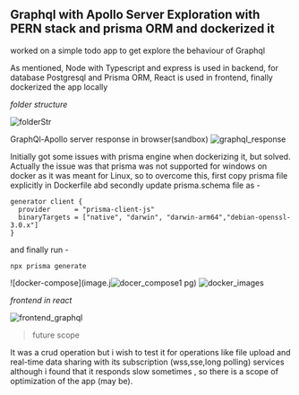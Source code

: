 ## Graphql with Apollo Server Exploration with PERN stack and prisma ORM and dockerized it

worked on a simple todo app to get explore the behaviour of Graphql

As mentioned, Node with Typescript and express is used in backend, for database Postgresql
and Prisma ORM, React is used in frontend, finally dockerized the app locally

*folder structure*

![folderStr](https://github.com/user-attachments/assets/b2fce5fa-aac5-4139-869a-9fc6574990bd)

GraphQl-Apollo server response in browser(sandbox)
![graphql_response](https://github.com/user-attachments/assets/c9995603-351c-4176-a57e-0336fb6f938b)

Initially got some issues with prisma engine when dockerizing it, but solved. Actually the issue was that prisma was
not supported for windows on docker as it was meant for Linux, so to overcome this, first copy prisma file explicitly in 
Dockerfile abd secondly update prisma.schema file as - 
```
generator client {
  provider      = "prisma-client-js"
  binaryTargets = ["native", "darwin", "darwin-arm64","debian-openssl-3.0.x"]
}
```
and finally run -
```
npx prisma generate
```

![docker-compose](image.j![docer_compose1](https://github.com/user-attachments/assets/e182afb7-bafe-4dec-90c2-9ee2287c7a52)
pg)
![docker_images](https://github.com/user-attachments/assets/4b53888b-cb26-4bda-9398-2dd5a9918410)

*frontend in react*

![frontend_graphql](https://github.com/user-attachments/assets/1a920971-16ab-4728-b208-b4a7ac08bd5e)


>future scope

It was a crud operation but i wish to test it for operations like file upload
and real-time data sharing with its subscription (wss,sse,long polling) services
although i found that it responds slow sometimes , so there is a scope of optimization
of the app (may be).
